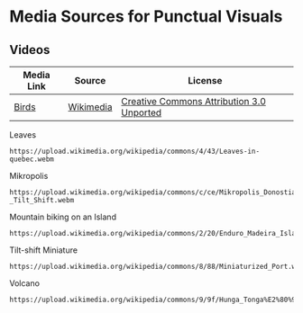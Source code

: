 # Media Sources for Punctual Visuals

## Videos

| Media Link | Source | License |
|------------|--------|---------|
| [Birds](https://upload.wikimedia.org/wikipedia/commons/3/30/Bird_feeder_in_the_mountains_of_Slovakia.webm) | [Wikimedia](https://commons.wikimedia.org/wiki/File:Bird_feeder_in_the_mountains_of_Slovakia.webm) | [Creative Commons Attribution 3.0 Unported](https://creativecommons.org/licenses/by/3.0/deed.en) |


Leaves
```
https://upload.wikimedia.org/wikipedia/commons/4/43/Leaves-in-quebec.webm
```

Mikropolis
```
https://upload.wikimedia.org/wikipedia/commons/c/ce/Mikropolis_Donostia_-_Tilt_Shift.webm
```

Mountain biking on an Island
```
https://upload.wikimedia.org/wikipedia/commons/2/20/Enduro_Madeira_Island%2C_GoPro.webm
```

Tilt-shift Miniature
```
https://upload.wikimedia.org/wikipedia/commons/8/88/Miniaturized_Port.webm
```

Volcano
```
https://upload.wikimedia.org/wikipedia/commons/9/9f/Hunga_Tonga%E2%80%93Hunga_Ha%27apai_volcanic_eruption_January_14%2C_2022.webm
```

